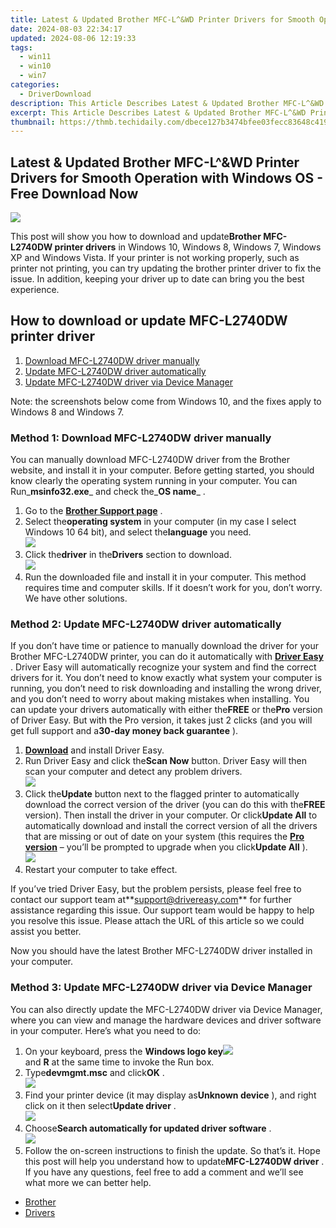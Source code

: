 ```yaml
---
title: Latest & Updated Brother MFC-L^&WD Printer Drivers for Smooth Operation with Windows OS - Free Download Now!
date: 2024-08-03 22:34:17
updated: 2024-08-06 12:19:33
tags:
  - win11
  - win10
  - win7
categories:
  - DriverDownload
description: This Article Describes Latest & Updated Brother MFC-L^&WD Printer Drivers for Smooth Operation with Windows OS - Free Download Now!
excerpt: This Article Describes Latest & Updated Brother MFC-L^&WD Printer Drivers for Smooth Operation with Windows OS - Free Download Now!
thumbnail: https://thmb.techidaily.com/dbece127b3474bfee03fecc83648c4194241691bdbde80d7fc24eae5256f2a38.jpg
---
```


## Latest & Updated Brother MFC-L^&WD Printer Drivers for Smooth Operation with Windows OS - Free Download Now

![](https://images.drivereasy.com/wp-content/uploads/2018/09/img_5b90c859caf18.jpg)

 This post will show you how to download and update**Brother MFC-L2740DW printer drivers** in Windows 10, Windows 8, Windows 7, Windows XP and Windows Vista.  If your printer is not working properly, such as printer not printing, you can try updating the brother printer driver to fix the issue. In addition, keeping your driver up to date can bring you the best experience.

## How to download or update MFC-L2740DW printer driver

1. [Download MFC-L2740DW driver manually](https://tools.techidaily.com/drivereasy/download/)
2. [Update MFC-L2740DW driver automatically](https://tools.techidaily.com/drivereasy/download/)
3. [Update MFC-L2740DW driver via Device Manager](https://tools.techidaily.com/drivereasy/download/)

 Note: the screenshots below come from Windows 10, and the fixes apply to Windows 8 and Windows 7.

###  Method 1: Download MFC-L2740DW driver manually

 You can manually download MFC-L2740DW driver from the Brother website, and install it in your computer.  Before getting started, you should know clearly the operating system running in your computer.  You can Run_**msinfo32.exe**_ and check the_**OS name**_ .

1. Go to the **[Brother Support page](http://support.brother.com/g/b/downloadlist.aspx?c=eu%5Fot&lang=en&prod=mfcl2740dw%5Fus%5Feu%5Fas&os=7)**  .
2. Select the**operating system** in your computer (in my case I select Windows 10 64 bit), and select the**language** you need.  
![](https://images.drivereasy.com/wp-content/uploads/2018/09/img_5b90c713bda5e.jpg)
3. Click the**driver** in the**Drivers** section to download.  
![](https://images.drivereasy.com/wp-content/uploads/2018/09/img_5b90c73e819aa.jpg)
4. Run the downloaded file and install it in your computer.
 This method requires time and computer skills. If it doesn’t work for you, don’t worry. We have other solutions.

### Method 2: Update MFC-L2740DW driver automatically

 If you don’t have time or patience to manually download the driver for your Brother MFC-L2740DW printer, you can do it automatically with **[Driver Easy](https://tools.techidaily.com/drivereasy/download/)**  .  Driver Easy will automatically recognize your system and find the correct drivers for it. You don’t need to know exactly what system your computer is running, you don’t need to risk downloading and installing the wrong driver, and you don’t need to worry about making mistakes when installing.  You can update your drivers automatically with either the**FREE** or the**Pro** version of Driver Easy. But with the Pro version, it takes just 2 clicks (and you will get full support and a**30-day money back guarantee** ).

1. [**Download**](https://tools.techidaily.com/drivereasy/download/) and install Driver Easy.
2. Run Driver Easy and click the**Scan Now** button. Driver Easy will then scan your computer and detect any problem drivers.  
![](https://images.drivereasy.com/wp-content/uploads/2018/09/img_5b90c8e219bb9.jpg)
3. Click the**Update** button next to the flagged printer to automatically download the correct version of the driver (you can do this with the**FREE** version). Then install the driver in your computer.  Or click**Update All** to automatically download and install the correct version of all the drivers that are missing or out of date on your system (this requires the **[Pro version](https://tools.techidaily.com/drivereasy/download/)**  – you’ll be prompted to upgrade when you click**Update All** ).  
![](https://images.drivereasy.com/wp-content/uploads/2018/09/img_5b90cee2c1202.jpg)
4. Restart your computer to take effect.

 If you’ve tried Driver Easy, but the problem persists, please feel free to contact our support team at**<support@drivereasy.com>** for further assistance regarding this issue. Our support team would be happy to help you resolve this issue. Please attach the URL of this article so we could assist you better.

 Now you should have the latest Brother MFC-L2740DW driver installed in your computer.

### Method 3:  Update MFC-L2740DW driver via Device Manager

You can also directly update the  MFC-L2740DW driver via Device Manager, where you can view and manage the hardware devices and driver software in your computer. Here’s what you need to do:

1. On your keyboard, press the **Windows logo key![](https://images.drivereasy.com/wp-content/uploads/2017/09/img_59b0b16974940.png)**  
 and **R**  at the same time to invoke the Run box.
2. Type**devmgmt.msc** and click**OK** .  
![](https://images.drivereasy.com/wp-content/uploads/2018/09/img_5b90cabe00ddb.png)
3. Find your printer device (it may display as**Unknown device** ), and right click on it then select**Update driver** .  
![](https://images.drivereasy.com/wp-content/uploads/2018/09/img_5b90ce12a7cab.png)
4. Choose**Search automatically for updated driver software** .  
![](https://images.drivereasy.com/wp-content/uploads/2018/09/img_5b90ce3ebb24f.jpg)
5. Follow the on-screen instructions to finish the update.
  So that’s it. Hope this post will help you understand how to update**MFC-L2740DW driver** . If you have any questions, feel free to add a comment and we’ll see what more we can better help.

* [Brother](https://tools.techidaily.com/drivereasy/download/)
* [Drivers](https://tools.techidaily.com/drivereasy/download/)

<ins class="adsbygoogle"
     style="display:block"
     data-ad-format="autorelaxed"
     data-ad-client="ca-pub-7571918770474297"
     data-ad-slot="1223367746"></ins>



<ins class="adsbygoogle"
     style="display:block"
     data-ad-client="ca-pub-7571918770474297"
     data-ad-slot="8358498916"
     data-ad-format="auto"
     data-full-width-responsive="true"></ins>
